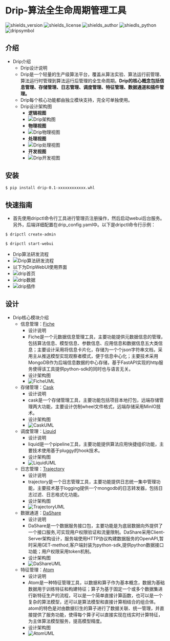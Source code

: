 # Drip-算法全生命周期管理工具

![shields_version](/static/shields_version.svg)  ![shields_license](/static/shields_license.svg)  ![shields_author](/static/shields_author.svg)  ![shiedls_python](/static/shields_python.svg) 
![dripsymbol](/static/dripsymbol.JPG)

## 介绍
+ Drip介绍
  + Drip设计说明
  + Drip是一个轻量的生产级算法平台，覆盖从算法实验、算法运行前管理、算法运行时管理到算法运行后管理的全生命周期。**Drip的核心概念包括信息管理、存储管理、日志管理、调度管理、特征管理、数据通道和插件管理。**
  + Drip每个核心功能都由独立模块支持，完全可单独使用。
  + Drip设计架构图
  	+ **逻辑视图**
  	+ ![Drip架构图](/static/Drip总体架构图.png)
  	+ **物理视图**
  	+ ![Drip物理视图](/static/Drip物理视图.png)
  	+ **处理视图**
  	+ ![Drip处理视图](/static/Drip处理视图.png)
  	+ **开发视图**
  	+ ![Drip开发视图](/static/Drip开发视图.png)

## 安装
```bash
$ pip install drip-0.1-xxxxxxxxxxxx.whl
```

## 快速指南
+ 首先使用dripctl命令行工具进行管理员注册操作，然后启动webui后台服务。另外，后端详细配置在drip_config.yaml中。以下是dripctl命令行示例：
```bash 
$ dripctl create-admin

$ dripctl start-webui
```
+ Drip算法研发流程
+ ![Drip算法研发流程](/static/Drip流程图.png)
+ 以下为DripWebUI使用界面
+ ![drip首页](/static/driphomepage.JPG)
+ ![drip数据](/static/dripdatainfo.JPG)
+ ![drip插件](/static/dripttyd.JPG)

## 设计
+ Drip核心模块介绍
  + 信息管理：[Fiche](https://github.com/redblue0216/Fiche)
  	+ 设计说明
  	+ Fiche是一个元数据信息管理工具，主要功能提供元数据信息的管理，包括算法信息、模型信息、参数信息、应用信息和数据信息五大类信息；主要设计采用将信息卡片化，存储为一个个json字符串文档，采用主从推送模型实现观察者模式，便于信息中心化；主要技术采用MongoDB作为后端信息数据的中心存储，基于FastAPI实现的http服务使得该工具提供python-sdk的同时也与语言无关。
  	+ 设计架构图
  	+ ![FicheUML](/static/FicheUML.png)
  + 存储管理：[Cask](https://github.com/redblue0216/Cask)
  	+ 设计说明
  	+ cask是一个存储管理工具，主要功能包括项目本地打包，远端存储管理两大功能，主要设计仿制wheel文件格式，远端存储采用MinIO技术。
  	+ 设计架构图
  	+ ![CaskUML](/static/CaskUML.png)
  + 调度管理：[Liquid](https://github.com/redblue0216/Liquid)
  	+ 设计说明
  	+ liquid是一个pipeline工具，主要功能提供算法应用快捷组织功能，主要技术使用基于pluggy的hook技术。
  	+ 设计架构图
  	+ ![LiquidUML](/static/LiquidUML.png)
  + 日志管理：[Trajectory](https://github.com/redblue0216/Trajectory)
  	+ 设计说明
  	+ trajectory是一个日志管理工具，主要功能提供日志统一集中管理功能，主要技术基于logging提供一个mongodb的日志转发器，包括日志过滤、日志格式化功能。
  	+ 设计架构图
  	+ ![TrajectoryUML](/static/TrajectoryUML.png)
  + 数据通道：[DaShare](https://github.com/redblue0216/DaShare)
  	+ 设计说明
  	+ DaShare是一个数据服务接口包，主要功能是为底层数据向外提供了一个接口服务,可实现用户权限验证和流量限制。DaShare采用Client-Server架构设计，服务端使用HTTP协议构建数据服务的OpenAPI,暂时采用GET-method,客户端封装为python-sdk,提供python数据接口功能；用户权限采用token机制。
  	+ 设计架构图
  	+ ![DaShareUML](/static/DaShareUML.png)
  + 特征管理：[Atom](https://github.com/redblue0216/Atom)
  	+ 设计说明
  	+ Atom是一种特征管理工具，以数据和算子作为基本概念，数据为基础数据用于训练特征和构建特征；算子为基于固定一个或多个数据集进行新特征生产的流程，可以是一个简单直接计算函数，也可以是一个复杂的算法模型，还可以是算法模型和直接计算相结合的组合体。atom的特色是对由数据衍生的算子进行了数据关联、统一管理，并直接提供了服务功能，使得每个算子可以直接实现在线实时计算特征，为主体算法模型服务，提高模型精度。
  	+ 设计架构图
  	+ ![AtomUML](/static/AtomUML.png)





